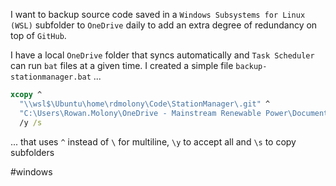 I want to backup source code saved in a `Windows Subsystems for Linux (WSL)` subfolder to `OneDrive` daily to add an extra degree of redundancy on top of `GitHub`.

I have a local `OneDrive` folder that syncs automatically and `Task Scheduler` can run `bat` files at a given time.  I created a simple file `backup-stationmanager.bat` ...

```cmd
xcopy ^
  "\\wsl$\Ubuntu\home\rdmolony\Code\StationManager\.git" ^
  "C:\Users\Rowan.Molony\OneDrive - Mainstream Renewable Power\Documents\Backups\StationManager\.git" ^
  /y /s
```

... that uses `^` instead of `\` for multiline, `\y` to accept all and `\s` to copy subfolders


#windows
